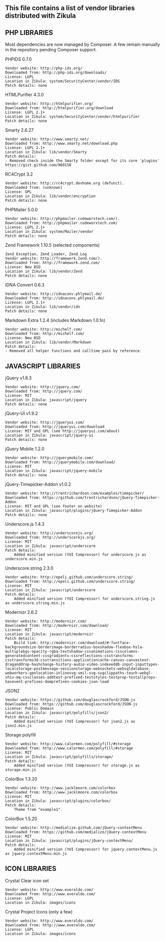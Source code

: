 This file contains a list of vendor libraries distributed with Zikula
---------------------------------------------------------------------

PHP LIBRARIES
-------------

Most dependencies are now managed by Composer. A few remain manually
in the repository pending Composer support.

PHPIDS 0.7.0

    Vendor website: http://php-ids.org/
    Downloaded from: http://php-ids.org/downloads/
    License: LGPL
    Location in Zikula: system/SecurityCenter/vendor/IDS
    Patch details: none

HTMLPurifier 4.3.0

    Vendor website: http://htmlpurifier.org/
    Downloaded from: http://htmlpurifier.org/download
    License: LGPL 2.1+
    Location in Zikula: system/SecurityCenter/vendor/htmlpurifier
    Patch details: none

Smarty 2.6.27

    Vendor website: http://www.smarty.net/
    Downloaded from: http://www.smarty.net/download.php
    License: LGPL 2.1+
    Location in Zikula: lib/vendor/Smarty
    Patch details:
    - Removed check inside the Smarty folder except for its core 'plugins' https://gist.github.com/960158

RC4Crypt 3.2

    Vendor website: http://rc4crypt.devhome.org (defunct).
    Downloaded from: (unknown)
    License: GPL
    Location in Zikula: lib/vendor/encryption
    Patch details: none

PHPMailer 5.0.0

    Vendor website: http://phpmailer.codeworxtech.com/).
    Downloaded from: http://phpmailer.codeworxtech.com/
    License: LGPL 2.1+
    Location in Zikula: system/Mailer/vendor
    Patch details: none

Zend Framework 1.10.5 (selected components)

    Zend_Exception, Zend_Loader, Zend_Log
    Vendor website: http://framework.zend.com/).
    Downloaded from: http://framework.zend.com/
    License: New BSD
    Location in Zikula: lib/vendor/Zend
    Patch details: none

IDNA Convert 0.6.3

    Vendor website: http://idnaconv.phlymail.de/
    Downloaded from: http://idnaconv.phlymail.de/
    License: LGPL 2.1+
    Location in Zikula: lib/vendor/idn
    Patch details: none

Markdown Extra 1.2.4 (includes Markdown 1.0.1n)

    Vendor website: http://michelf.com/
    Downloaded from: http://michelf.com/
    License: New BSD
    Location in Zikula: lib/vendor/Markdown
    Patch details:
    - Removed all helper functions and calltime pass by reference.


JAVASCRIPT LIBRARIES
--------------------

jQuery v1.8.3

    Vendor website: http://jquery.com/
    Downloaded from: http://jquery.com/
    License: MIT
    Location in Zikula: javascript/jquery
    Patch details: none

jQuery-UI v1.9.2

    Vendor website: http://jqueryui.com/
    Downloaded from: http://jqueryui.com/download
    License: MIT and GPL (see http://jqueryui.com/about)
    Location in Zikula: javascript/jquery-ui
    Patch details: none

jQuery Mobile 1.2.0

    Vendor website: http://jquerymobile.com/
    Downloaded from: http://jquerymobile.com/download/
    License: MIT
    Location in Zikula: javascript/jquery-mobile
    Patch details: none

jQuery-Timepicker-Addon v1.0.2

    Vendor website: http://trentrichardson.com/examples/timepicker/
    Downloaded from: https://github.com/trentrichardson/jQuery-Timepicker-Addon
    License: MIT and GPL (see footer on website)
    Location in Zikula: javascript/plugins/jQuery-Timepicker-Addon
    Patch details: none

Underscore.js 1.4.3

    Vendor website: http://underscorejs.org/
    Downloaded from: http://underscorejs.org/
    License: MIT
    Location in Zikula: javascript/underscore
    Patch details:
        Added minified version (YUI Compressor) for underscore.js as underscore.min.js

Underscore.string 2.3.0

    Vendor website: http://epeli.github.com/underscore.string/
    Downloaded from: http://epeli.github.com/underscore.string/
    License: MIT
    Location in Zikula: javascript/underscore
    Patch details:
        Added minified version (YUI Compressor) for underscore.string.js as underscore.string.min.js

Modernizr 2.6.2

    Vendor website: http://modernizr.com/
    Downloaded from: http://modernizr.com/download/
    License: MIT
    Location in Zikula: javascript/modernizr
    Patch details:
        Build link: http://modernizr.com/download/#-fontface-backgroundsize-borderimage-borderradius-boxshadow-flexbox-hsla-multiplebgs-opacity-rgba-textshadow-cssanimations-csscolumns-generatedcontent-cssgradients-cssreflections-csstransforms-csstransforms3d-csstransitions-applicationcache-canvas-canvastext-draganddrop-hashchange-history-audio-video-indexeddb-input-inputtypes-localstorage-postmessage-sessionstorage-websockets-websqldatabase-webworkers-geolocation-inlinesvg-smil-svg-svgclippaths-touch-webgl-shiv-mq-cssclasses-addtest-prefixed-teststyles-testprop-testallprops-hasevent-prefixes-domprefixes-cookies-json-load

JSON2

    Vendor website: https://github.com/douglascrockford/JSON-js
    Downloaded from: https://github.com/douglascrockford/JSON-js
    License: Public Domain
    Location in Zikula: javascript/polyfills/json2/
    Patch details:
        Added minified version (YUI Compressor) for json2.js as json2.min.js

Storage polyfill

    Vendor website: http://www.calormen.com/polyfill/#storage
    Downloaded from: http://www.calormen.com/polyfill/#storage
    License: MIT
    Location in Zikula: javascript/polyfills/storage/
    Patch details:
        Added minified version (YUI Compressor) for storage.js as storage.min.js

ColorBox 1.3.20

    Vendor website: http://www.jacklmoore.com/colorbox
    Downloaded from: http://www.jacklmoore.com/colorbox
    License: MIT
    Location in Zikula: javascript/plugins/colorbox/
    Patch details:
        Theme from "example1".

ColorBox 1.5.20

    Vendor website: http://medialize.github.com/jQuery-contextMenu
    Downloaded from: https://github.com/medialize/jQuery-contextMenu
    License: MIT
    Location in Zikula: javascript/plugins/jQuery-contextMenu/
    Patch details:
        Added minified version (YUI Compressor) for jquery.contextMenu.js as jquery.contextMenu.min.js


ICON LIBRARIES
--------------

Crystal Clear icon set

    Vendor website: http://www.everaldo.com/
    Downloaded from: http://www.everaldo.com/
    License: LGPL
    Location in Zikula: images/icons

Crystal Project Icons (only a few)

    Vendor website: http://www.everaldo.com/
    Downloaded from: http://www.everaldo.com/
    License: LGPL
    Location in Zikula: images/icons
